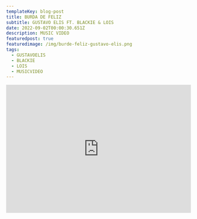 ```yaml
---
templateKey: blog-post
title: BURDA DE FELIZ
subtitle: GUSTAVO ELIS FT. BLACKIE & LOIS
date: 2022-09-02T00:00:30.651Z
description: MUSIC VIDEO
featuredpost: true
featuredimage: /img/burde-feliz-gustavo-elis.png
tags:
  - GUSTAVOELIS
  - BLACKIE
  - LOIS
  - MUSICVIDEO
---
```

<iframe width="100%" height="350px" src="https://www.youtube.com/embed/2KFtAU2l8K0" title="YouTube video player" frameborder="0" allow="accelerometer; autoplay; clipboard-write; encrypted-media; gyroscope; picture-in-picture" allowfullscreen></iframe>